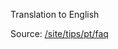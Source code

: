 Translation to English

Source: [/site/tips/pt/faq](https://github.com/holyrics/i18n/tree/main/site/tips/pt/faq)